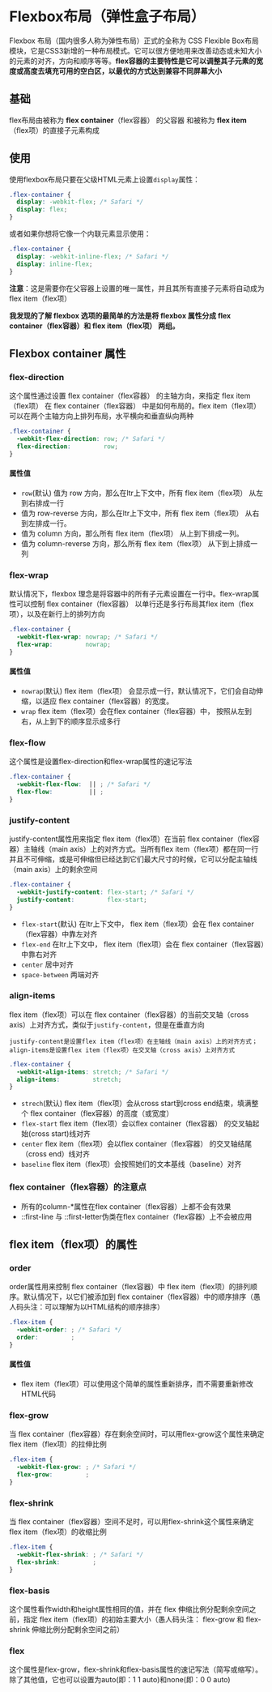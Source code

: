# Flexbox布局（弹性盒子布局）
Flexbox 布局（国内很多人称为弹性布局）正式的全称为 CSS Flexible Box布局模块，它是CSS3新增的一种布局模式。它可以很方便地用来改善动态或未知大小的元素的对齐，方向和顺序等等。**flex容器的主要特性是它可以调整其子元素的宽度或高度去填充可用的空白区，以最优的方式达到兼容不同屏幕大小**

## 基础
flex布局由被称为 **flex container**（flex容器） 的父容器 和被称为 **flex item**（flex项）的直接子元素构成
## 使用
使用flexbox布局只要在父级HTML元素上设置`display`属性：
```css
.flex-container {
  display: -webkit-flex; /* Safari */
  display: flex;
}
```
或者如果你想将它像一个内联元素显示使用：
```css
.flex-container {
  display: -webkit-inline-flex; /* Safari */
  display: inline-flex;
}
```

**注意**：这是需要你在父容器上设置的唯一属性，并且其所有直接子元素将自动成为 flex item（flex项）

**我发现的了解 flexbox 选项的最简单的方法是将 flexbox 属性分成 flex container（flex容器）和 flex item（flex项） 两组。**

## Flexbox container 属性
### flex-direction

这个属性通过设置 flex container（flex容器） 的主轴方向，来指定 flex item（flex项） 在 flex container（flex容器） 中是如何布局的。flex item（flex项） 可以在两个主轴方向上排列布局，水平横向和垂直纵向两种
```css
.flex-container {
  -webkit-flex-direction: row; /* Safari */
  flex-direction:         row;
}
```
#### 属性值
- `row`(默认) 值为 row 方向，那么在ltr上下文中，所有 flex item（flex项） 从左到右排成一行
- 值为 row-reverse 方向，那么在ltr上下文中，所有 flex item（flex项） 从右到左排成一行。
- 值为 column 方向，那么所有 flex item（flex项） 从上到下排成一列。
- 值为 column-reverse 方向，那么所有 flex item（flex项） 从下到上排成一列

### flex-wrap
默认情况下，flexbox 理念是将容器中的所有子元素设置在一行中。flex-wrap属性可以控制 flex container（flex容器） 以单行还是多行布局其flex item（flex项），以及在新行上的排列方向
```css
.flex-container {
  -webkit-flex-wrap: nowrap; /* Safari */
  flex-wrap:         nowrap;
}

```
#### 属性值
- `nowrap`(默认) flex item（flex项） 会显示成一行，默认情况下，它们会自动伸缩，以适应 flex container（flex容器）的宽度。
- `wrap` flex item（flex项）会在flex container（flex容器）中， 按照从左到右，从上到下的顺序显示成多行

### flex-flow
这个属性是设置flex-direction和flex-wrap属性的速记写法
```css
.flex-container {
  -webkit-flex-flow:  || ; /* Safari */
  flex-flow:          || ;
}
```

### justify-content
justify-content属性用来指定 flex item（flex项）在当前 flex container（flex容器）主轴线（main axis）上的对齐方式。当所有flex item（flex项）都在同一行并且不可伸缩，或是可伸缩但已经达到它们最大尺寸的时候，它可以分配主轴线（main axis）上的剩余空间
```css
.flex-container {
  -webkit-justify-content: flex-start; /* Safari */
  justify-content:         flex-start;
}
```
- `flex-start`(默认) 在ltr上下文中， flex item（flex项）会在 flex container（flex容器）中靠左对齐
- `flex-end` 在ltr上下文中， flex item（flex项）会在 flex container（flex容器）中靠右对齐
- `center` 居中对齐
- `space-between` 两端对齐

### align-items
flex item（flex项）可以在 flex container（flex容器）的当前交叉轴（cross axis）上对齐方式，类似于`justify-content`，但是在垂直方向

```
justify-content是设置flex item（flex项）在主轴线（main axis）上的对齐方式；
align-items是设置flex item（flex项）在交叉轴（cross axis）上对齐方式
```

```css
.flex-container {
  -webkit-align-items: stretch; /* Safari */
  align-items:         stretch;
}
```

- `strech`(默认) flex item（flex项）会从cross start到cross end结束，填满整个 flex container（flex容器）的高度（或宽度）
- `flex-start` flex item（flex项）会以flex container（flex容器） 的交叉轴起始(cross start)线对齐
- `center` flex item（flex项）会以flex container（flex容器） 的交叉轴结尾（cross end）线对齐
- `baseline` flex item（flex项）会按照她们的文本基线（baseline）对齐


### flex container（flex容器）的注意点
- 所有的column-*属性在flex container（flex容器）上都不会有效果
- ::first-line 与 ::first-letter伪类在flex container（flex容器）上不会被应用

## flex item（flex项）的属性
### order
order属性用来控制 flex container（flex容器）中 flex item（flex项）的排列顺序。默认情况下，以它们被添加到 flex container（flex容器）中的顺序排序（愚人码头注：可以理解为以HTML结构的顺序排序）

```css
.flex-item {
  -webkit-order: ; /* Safari */
  order:         ;
}
```
#### 属性值
- flex item（flex项）可以使用这个简单的属性重新排序，而不需要重新修改HTML代码
  
### flex-grow
当 flex container（flex容器）存在剩余空间时，可以用flex-grow这个属性来确定 flex item（flex项）的拉伸比例
```css
.flex-item {
  -webkit-flex-grow: ; /* Safari */
  flex-grow:         ;
}
```

### flex-shrink
当 flex container（flex容器）空间不足时，可以用flex-shrink这个属性来确定 flex item（flex项）的收缩比例
```css
.flex-item {
  -webkit-flex-shrink: ; /* Safari */
  flex-shrink:         ;
}
```
### flex-basis
这个属性看作width和height属性相同的值，并在 flex 伸缩比例分配剩余空间之前，指定 flex item（flex项）的初始主要大小（愚人码头注： flex-grow 和 flex-shrink 伸缩比例分配剩余空间之前）
### flex
这个属性是flex-grow，flex-shrink和flex-basis属性的速记写法（简写或缩写）。 除了其他值，它也可以设置为auto(即：1 1 auto)和none(即：0 0 auto)